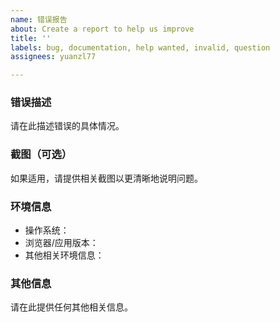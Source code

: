 ```yaml
---
name: 错误报告
about: Create a report to help us improve
title: ''
labels: bug, documentation, help wanted, invalid, question
assignees: yuanzl77

---
```


### 错误描述
请在此描述错误的具体情况。

### 截图（可选）
如果适用，请提供相关截图以更清晰地说明问题。

### 环境信息
- 操作系统：
- 浏览器/应用版本：
- 其他相关环境信息：

### 其他信息
请在此提供任何其他相关信息。
